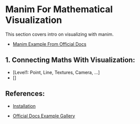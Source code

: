 # Manim For Mathematical Visualization

This section covers intro on visualizing with manim.

- [Manim Example From Official Docs](./Examples%20From%20Docs.ipynb)

## 1. Connecting Maths With Visualization:
- [Level1: Point, Line, Textures, Camera, ...]
- []


## References:

- [Installation](https://docs.manim.community/en/stable/installation/uv.html)

- [Official Docs Example Gallery](https://docs.manim.community/en/stable/examples.html#)
